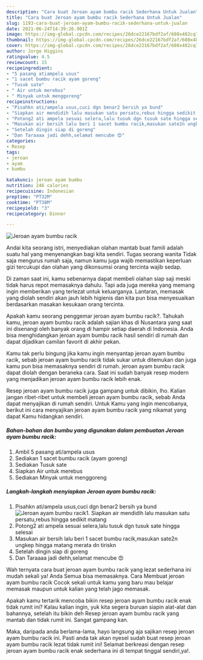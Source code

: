 ```yaml
---
description: "Cara buat Jeroan ayam bumbu racik Sederhana Untuk Jualan"
title: "Cara buat Jeroan ayam bumbu racik Sederhana Untuk Jualan"
slug: 1193-cara-buat-jeroan-ayam-bumbu-racik-sederhana-untuk-jualan
date: 2021-06-24T14:39:26.901Z
image: https://img-global.cpcdn.com/recipes/26dce22167bdf2af/680x482cq70/jeroan-ayam-bumbu-racik-foto-resep-utama.jpg
thumbnail: https://img-global.cpcdn.com/recipes/26dce22167bdf2af/680x482cq70/jeroan-ayam-bumbu-racik-foto-resep-utama.jpg
cover: https://img-global.cpcdn.com/recipes/26dce22167bdf2af/680x482cq70/jeroan-ayam-bumbu-racik-foto-resep-utama.jpg
author: Jorge Higgins
ratingvalue: 4.5
reviewcount: 15
recipeingredient:
- "5 pasang atiampela usus"
- "1 sacet bumbu racik ayam goreng"
- "Tusuk sate"
- " Air untuk merebus"
- " Minyak untuk menggoreng"
recipeinstructions:
- "Pisahkn ati/ampela usus,cuci dgn benar2 bersih ya bund"
- "Siapkan air mendidih lalu masukan satu persatu,rebus hingga sedikit matang"
- "Potong2 ati ampela sesuai selera,lalu tusuk dgn tusuk sate hingga selesai"
- "Masukan air bersih lalu beri 1 sacet bumbu racik,masukan sate2n ungkep hingga matang merata dn tiriskn"
- "Setelah dingin siap di goreng"
- "Dan Taraaaa jadi dehh,selamat mencube 😍"
categories:
- Resep
tags:
- jeroan
- ayam
- bumbu

katakunci: jeroan ayam bumbu 
nutrition: 246 calories
recipecuisine: Indonesian
preptime: "PT32M"
cooktime: "PT38M"
recipeyield: "3"
recipecategory: Dinner

---
```



![Jeroan ayam bumbu racik](https://img-global.cpcdn.com/recipes/26dce22167bdf2af/680x482cq70/jeroan-ayam-bumbu-racik-foto-resep-utama.jpg)

Andai kita seorang istri, menyediakan olahan mantab buat famili adalah suatu hal yang menyenangkan bagi kita sendiri. Tugas seorang  wanita Tidak saja mengurus rumah saja, namun kamu juga wajib memastikan keperluan gizi tercukupi dan olahan yang dikonsumsi orang tercinta wajib sedap.

Di zaman  saat ini, kamu sebenarnya dapat membeli olahan siap saji meski tidak harus repot memasaknya dahulu. Tapi ada juga mereka yang memang ingin memberikan yang terlezat untuk keluarganya. Lantaran, memasak yang diolah sendiri akan jauh lebih higienis dan kita pun bisa menyesuaikan berdasarkan masakan kesukaan orang tercinta. 



Apakah kamu seorang penggemar jeroan ayam bumbu racik?. Tahukah kamu, jeroan ayam bumbu racik adalah sajian khas di Nusantara yang saat ini disenangi oleh banyak orang di hampir setiap daerah di Indonesia. Anda bisa menghidangkan jeroan ayam bumbu racik hasil sendiri di rumah dan dapat dijadikan camilan favorit di akhir pekan.

Kamu tak perlu bingung jika kamu ingin menyantap jeroan ayam bumbu racik, sebab jeroan ayam bumbu racik tidak sukar untuk ditemukan dan juga kamu pun bisa memasaknya sendiri di rumah. jeroan ayam bumbu racik dapat diolah dengan beraneka cara. Saat ini sudah banyak resep modern yang menjadikan jeroan ayam bumbu racik lebih enak.

Resep jeroan ayam bumbu racik juga gampang untuk dibikin, lho. Kalian jangan ribet-ribet untuk membeli jeroan ayam bumbu racik, sebab Anda dapat menyajikan di rumah sendiri. Untuk Kamu yang ingin mencobanya, berikut ini cara menyajikan jeroan ayam bumbu racik yang nikamat yang dapat Kamu hidangkan sendiri.

<!--inarticleads1-->

##### Bahan-bahan dan bumbu yang digunakan dalam pembuatan Jeroan ayam bumbu racik:

1. Ambil 5 pasang ati/ampela usus
1. Sediakan 1 sacet bumbu racik (ayam goreng)
1. Sediakan Tusuk sate
1. Siapkan  Air untuk merebus
1. Sediakan  Minyak untuk menggoreng




<!--inarticleads2-->

##### Langkah-langkah menyiapkan Jeroan ayam bumbu racik:

1. Pisahkn ati/ampela usus,cuci dgn benar2 bersih ya bund
<img src="https://img-global.cpcdn.com/steps/e958f53619110888/160x128cq70/jeroan-ayam-bumbu-racik-langkah-memasak-1-foto.jpg" alt="Jeroan ayam bumbu racik">1. Siapkan air mendidih lalu masukan satu persatu,rebus hingga sedikit matang
1. Potong2 ati ampela sesuai selera,lalu tusuk dgn tusuk sate hingga selesai
1. Masukan air bersih lalu beri 1 sacet bumbu racik,masukan sate2n ungkep hingga matang merata dn tiriskn
1. Setelah dingin siap di goreng
1. Dan Taraaaa jadi dehh,selamat mencube 😍




Wah ternyata cara buat jeroan ayam bumbu racik yang lezat sederhana ini mudah sekali ya! Anda Semua bisa memasaknya. Cara Membuat jeroan ayam bumbu racik Cocok sekali untuk kamu yang baru mau belajar memasak maupun untuk kalian yang telah jago memasak.

Apakah kamu tertarik mencoba bikin resep jeroan ayam bumbu racik enak tidak rumit ini? Kalau kalian ingin, yuk kita segera buruan siapin alat-alat dan bahannya, setelah itu bikin deh Resep jeroan ayam bumbu racik yang mantab dan tidak rumit ini. Sangat gampang kan. 

Maka, daripada anda berlama-lama, hayo langsung aja sajikan resep jeroan ayam bumbu racik ini. Pasti anda tak akan nyesel sudah buat resep jeroan ayam bumbu racik lezat tidak rumit ini! Selamat berkreasi dengan resep jeroan ayam bumbu racik enak sederhana ini di tempat tinggal sendiri,ya!.


